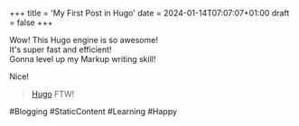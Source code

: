 +++
title = 'My First Post in Hugo'
date = 2024-01-14T07:07:07+01:00
draft = false
+++

Wow! This Hugo engine is so awesome!  
It's super fast and efficient!  
Gonna level up my Markup writing skill!

Nice!

> [Hugo](https://gohugo.io/) FTW!

\#Blogging \#StaticContent \#Learning \#Happy